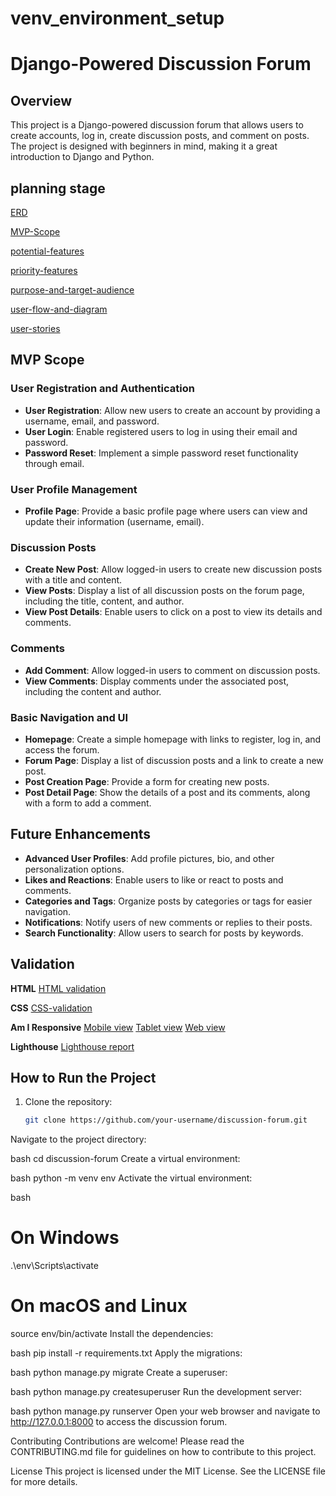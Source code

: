 # venv_environment_setup
# Django-Powered Discussion Forum

## Overview
This project is a Django-powered discussion forum that allows users to create accounts, log in, create discussion posts, and comment on posts. The project is designed with beginners in mind, making it a great introduction to Django and Python.

## planning stage
[ERD](text_files\erd.txt)

[MVP-Scope](text_files\MVP_Scope.txt)

[potential-features](text_files\potential_features.txt)

[priority-features](text_files\priority_features.txt)

[purpose-and-target-audience](text_files\purpose_and_target_audience.txt)

[user-flow-and-diagram](text_files\User_Flow_and_diagram.txt)

[user-stories](text_files\user_stories.txt)

## MVP Scope
### User Registration and Authentication
- **User Registration**: Allow new users to create an account by providing a username, email, and password.
- **User Login**: Enable registered users to log in using their email and password.
- **Password Reset**: Implement a simple password reset functionality through email.

### User Profile Management
- **Profile Page**: Provide a basic profile page where users can view and update their information (username, email).

### Discussion Posts
- **Create New Post**: Allow logged-in users to create new discussion posts with a title and content.
- **View Posts**: Display a list of all discussion posts on the forum page, including the title, content, and author.
- **View Post Details**: Enable users to click on a post to view its details and comments.

### Comments
- **Add Comment**: Allow logged-in users to comment on discussion posts.
- **View Comments**: Display comments under the associated post, including the content and author.

### Basic Navigation and UI
- **Homepage**: Create a simple homepage with links to register, log in, and access the forum.
- **Forum Page**: Display a list of discussion posts and a link to create a new post.
- **Post Creation Page**: Provide a form for creating new posts.
- **Post Detail Page**: Show the details of a post and its comments, along with a form to add a comment.

## Future Enhancements
- **Advanced User Profiles**: Add profile pictures, bio, and other personalization options.
- **Likes and Reactions**: Enable users to like or react to posts and comments.
- **Categories and Tags**: Organize posts by categories or tags for easier navigation.
- **Notifications**: Notify users of new comments or replies to their posts.
- **Search Functionality**: Allow users to search for posts by keywords.


## Validation 
**HTML**
[HTML validation](https://ibb.co/DPMmzLp)

**CSS**
[CSS-validation](https://ibb.co/20FwjHr)

**Am I Responsive**
[Mobile view](https://ibb.co/fz8ZsBmc)
[Tablet view](https://ibb.co/vvfdQqKk)
[Web view](https://ibb.co/53Ymd1T)

**Lighthouse**
[Lighthouse report](https://ibb.co/bRK3YF5)


## How to Run the Project
1. Clone the repository:
   ```bash
   git clone https://github.com/your-username/discussion-forum.git
Navigate to the project directory:

bash
cd discussion-forum
Create a virtual environment:

bash
python -m venv env
Activate the virtual environment:

bash
# On Windows
.\env\Scripts\activate

# On macOS and Linux
source env/bin/activate
Install the dependencies:

bash
pip install -r requirements.txt
Apply the migrations:

bash
python manage.py migrate
Create a superuser:

bash
python manage.py createsuperuser
Run the development server:

bash
python manage.py runserver
Open your web browser and navigate to http://127.0.0.1:8000 to access the discussion forum.

Contributing
Contributions are welcome! Please read the CONTRIBUTING.md file for guidelines on how to contribute to this project.

License
This project is licensed under the MIT License. See the LICENSE file for more details.